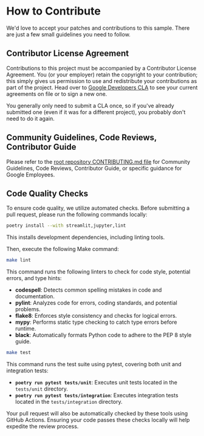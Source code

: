 # How to Contribute

We'd love to accept your patches and contributions to this sample. There are
just a few small guidelines you need to follow.

## Contributor License Agreement

Contributions to this project must be accompanied by a Contributor License Agreement. You (or your employer) retain the copyright to your contribution; this simply gives us permission to use and redistribute your contributions as part of the project. Head over to [Google Developers CLA](https://cla.developers.google.com/) to see your current agreements on file or to sign a new one.

You generally only need to submit a CLA once, so if you've already submitted one (even if it was for a different project), you probably don't need to do it again.

## Community Guidelines, Code Reviews, Contributor Guide

Please refer to the [root repository CONTRIBUTING.md file](https://github.com/GoogleCloudPlatform/generative-ai/blob/main/CONTRIBUTING.md) for Community Guidelines, Code Reviews, Contributor Guide, or specific guidance for Google Employees.

## Code Quality Checks

To ensure code quality, we utilize automated checks. Before submitting a pull request, please run the following commands locally:

```bash
poetry install --with streamlit,jupyter,lint
```

This installs development dependencies, including linting tools.

Then, execute the following Make command:

```bash
make lint
```

This command runs the following linters to check for code style, potential errors, and type hints:

- **codespell**: Detects common spelling mistakes in code and documentation.
- **pylint**: Analyzes code for errors, coding standards, and potential problems.
- **flake8**: Enforces style consistency and checks for logical errors.
- **mypy**: Performs static type checking to catch type errors before runtime.
- **black**: Automatically formats Python code to adhere to the PEP 8 style guide.

```bash
make test
```

This command runs the test suite using pytest, covering both unit and integration tests:

- **`poetry run pytest tests/unit`**: Executes unit tests located in the `tests/unit` directory.
- **`poetry run pytest tests/integration`**: Executes integration tests located in the `tests/integration` directory.

Your pull request will also be automatically checked by these tools using GitHub Actions. Ensuring your code passes these checks locally will help expedite the review process.
